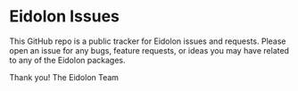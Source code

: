 # Eidolon Issues

This GitHub repo is a public tracker for Eidolon issues and requests.
Please open an issue for any bugs, feature requests, or ideas you may have related to any of the Eidolon packages.

Thank you!
The Eidolon Team
